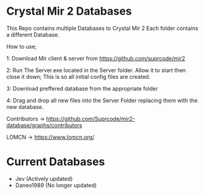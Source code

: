 # Crystal Mir 2 Databases

This Repo contains multiple Databases to Crystal Mir 2 
Each folder contains a different Database.

How to use;

1: Download Mir client & server from https://github.com/suprcode/mir2

2: Run The Server.exe located in the Server folder. Allow it to start then close it down; This is so all initial config files are created.

3: Download preffered database from the appropriate folder

4: Drag and drop all new files into the Server Folder replacing them with the new database.


Contributors -> https://github.com/Suprcode/mir2-database/graphs/contributors

LOMCN -> https://www.lomcn.org/

# Current Databases

- Jev (Actively updated)
- Daneo1989 (No longer updated)
